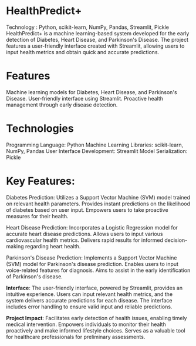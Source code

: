 # HealthPredict+
Technology : Python, scikit-learn, NumPy, Pandas, Streamlit, Pickle
HealthPredict+ is a machine learning-based system developed for the early detection of Diabetes, Heart Disease, and Parkinson's Disease. The project features a user-friendly interface created with Streamlit, allowing users to input health metrics and obtain quick and accurate predictions.

# Features
Machine learning models for Diabetes, Heart Disease, and Parkinson's Disease.
User-friendly interface using Streamlit.
Proactive health management through early disease detection.

# Technologies
Programming Language: Python
Machine Learning Libraries: scikit-learn, NumPy, Pandas
User Interface Development: Streamlit
Model Serialization: Pickle

# Key Features:

Diabetes Prediction:
Utilizes a Support Vector Machine (SVM) model trained on relevant health parameters.
Provides instant predictions on the likelihood of diabetes based on user input.
Empowers users to take proactive measures for their health.

Heart Disease Prediction:
Incorporates a Logistic Regression model for accurate heart disease predictions.
Allows users to input various cardiovascular health metrics.
Delivers rapid results for informed decision-making regarding heart health.

Parkinson's Disease Prediction:
Implements a Support Vector Machine (SVM) model for Parkinson's disease prediction.
Enables users to input voice-related features for diagnosis.
Aims to assist in the early identification of Parkinson's disease.

**Interface**:
The user-friendly interface, powered by Streamlit, provides an intuitive experience.
Users can input relevant health metrics, and the system delivers accurate predictions for each disease.
The interface includes error handling to ensure valid input and reliable predictions.

**Project Impact**:
Facilitates early detection of health issues, enabling timely medical intervention.
Empowers individuals to monitor their health proactively and make informed lifestyle choices.
Serves as a valuable tool for healthcare professionals for preliminary assessments.
